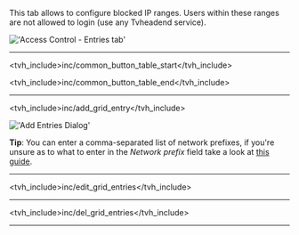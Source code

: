 This tab allows to configure blocked IP ranges. Users within these ranges
are not allowed to login (use any Tvheadend service).

!['Access Control - Entries tab'](docresources/accessconfigipblockentries.png)

---

<tvh_include>inc/common_button_table_start</tvh_include>

<tvh_include>inc/common_button_table_end</tvh_include>

---

<tvh_include>inc/add_grid_entry</tvh_include>

!['Add Entries Dialog'](docresources/accessipblockingedit.png)

**Tip**: You can enter a comma-separated list of network prefixes, if you're 
unsure as to what to enter in the *Network prefix* field take a look at 
[this guide](https://www.ripe.net/about-us/press-centre/understanding-ip-addressing).

---

<tvh_include>inc/edit_grid_entries</tvh_include>

---

<tvh_include>inc/del_grid_entries</tvh_include>

---
